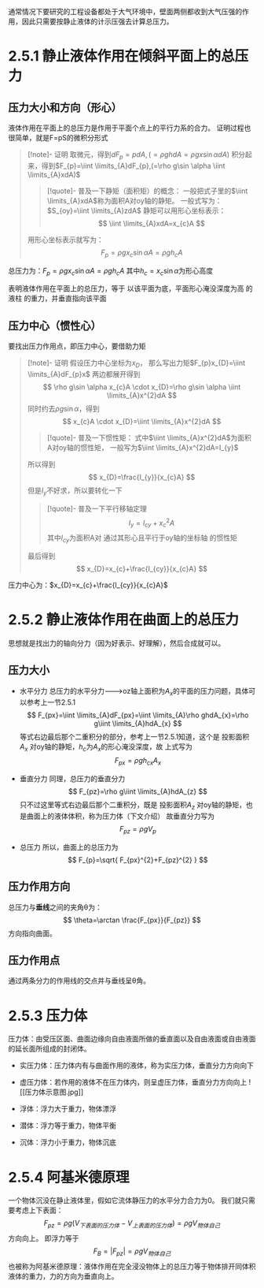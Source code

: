 通常情况下要研究的工程设备都处于大气环境中，壁面两侧都收到大气压强的作用，因此只需要按静止液体的计示压强去计算总压力。

# 2.5.1 静止液体作用在倾斜平面上的总压力
## 压力大小和方向（形心）
液体作用在平面上的总压力是作用于平面个点上的平行力系的合力。
证明过程也很简单，就是F=pS的微积分形式
>[!note]- 证明
>取微元，得到$dF_{p}=pdA,(=\rho ghdA=\rho gx \sin \alpha dA)$
>积分起来，得到$F_{p}=\iint \limits_{A}dF_{p},(=\rho g\sin \alpha \iint \limits_{A}xdA)$
>>[!quote]- 普及一下静矩（面积矩）的概念：
>>一般把式子里的$\iint \limits_{A}xdA$称为面积A对oy轴的静矩。
>>一般式写为：$S_{oy}=\iint \limits_{A}zdA$
>>静矩可以用形心坐标表示：
>>$$
>>\iint \limits_{A}xdA=x_{c}A
>>$$
>
>用形心坐标表示就写为：
>$$
>F_{p}=\rho gx_{c}\sin \alpha A=\rho gh_{c}A
>$$

总压力为：$F_{p}=\rho gx_{c}\sin \alpha A=\rho gh_{c}A$
其中$h_{c}=x_{c}\sin \alpha$为形心高度

表明液体作用在平面上的总压力，等于 以该平面为底，平面形心淹没深度为高 的液柱 的重力，并垂直指向该平面

## 压力中心（惯性心）
要找出压力作用点，即压力中心，要借助力矩
>[!note]- 证明
>假设压力中心坐标为$x_{D}$，
>那么写出力矩$F_{p}x_{D}=\iint \limits_{A}dF_{p}x$
>两边都展开得到
>$$
>\rho g\sin \alpha x_{c}A \cdot x_{D}=\rho g\sin \alpha \iint \limits_{A}x^{2}dA
>$$
>同时约去$\rho g\sin \alpha$，得到
>$$
>x_{c}A \cdot x_{D}=\iint \limits_{A}x^{2}dA
>$$
>>[!quote]- 普及一下惯性矩：
>>式中$\iint \limits_{A}x^{2}dA$为面积A对oy轴的惯性矩，
>>一般写为$\iint \limits_{A}x^{2}dA=I_{y}$
>
>所以得到
>$$
>x_{D}=\frac{I_{y}}{x_{c}A}
>$$
>但是$I_{y}$不好求，所以要转化一下
>>[!quote]- 普及一下平行移轴定理
>>$$
>>I_{y}=I_{cy}+x_{c}^{2}A
>>$$
>>其中$I_{cy}$为面积A对 通过其形心且平行于oy轴的坐标轴 的惯性矩
>
>最后得到
>$$
>x_{D}=x_{c}+\frac{I_{cy}}{x_{c}A}
>$$

压力中心为：$x_{D}=x_{c}+\frac{I_{cy}}{x_{c}A}$

# 2.5.2 静止液体作用在曲面上的总压力
思想就是找出力的轴向分力（因为好表示、好理解），然后合成就可以。
## 压力大小
- 水平分力
总压力的水平分力--->oz轴上面积为$A_{x}$的平面的压力问题，具体可以参考上一节2.5.1
$$
F_{px}=\iint \limits_{A}dF_{px}=\iint \limits_{A}\rho ghdA_{x}=\rho g\iint \limits_{A}hdA_{x}
$$
等式右边最后那个二重积分的部分，参考上一节2.5.1知道，这个是 投影面积$A_{x}$ 对oy轴的静矩，$h_{c}$为$A_{x}$的形心淹没深度，故
上式写为
$$
F_{px}=\rho gh_{cx}A_{x}
$$
- 垂直分力
同理，总压力的垂直分力
$$
F_{pz}=\rho g\iint \limits_{A}hdA_{z}
$$
只不过这里等式右边最后那个二重积分，既是 投影面积$A_{z}$ 对oy轴的静矩，也是曲面上的液体体积，称为压力体（下文介绍）
故垂直分力写为
$$
F_{pz}=\rho gV_{p}
$$

- 总压力
所以，曲面上的总压力为
$$
F_{p}=\sqrt{ F_{px}^{2}+F_{pz}^{2} }
$$

## 压力作用方向
总压力与**垂线**之间的夹角θ为：
$$
\theta=\arctan \frac{F_{px}}{F_{pz}}
$$
方向指向曲面。

## 压力作用点
通过两条分力的作用线的交点并与垂线呈θ角。

# 2.5.3 压力体
压力体：由受压区面、曲面边缘向自由液面所做的垂直面以及自由液面或自由液面的延长面所组成的封闭体。
- 实压力体：压力体内有与曲面作用的液体，称为实压力体，垂直分力方向向下
- 虚压力体：若作用的液体不在压力体内，则呈虚压力体，垂直分力方向向上
![[压力体示意图.jpg]]

- 浮体：浮力大于重力，物体漂浮
- 潜体：浮力等于重力，物体平衡
- 沉体：浮力小于重力，物体沉底

# 2.5.4 阿基米德原理
一个物体沉没在静止液体里，假如它流体静压力的水平分力合力为0。
我们就只需要考虑上下表面：
$$
F_{pz}=\rho g(V_{下表面的压力体}-V_{上表面的压力体})=\rho gV_{物体自己}
$$
方向向上。
即浮力等于
$$
F_{B}=|F_{pz}|=\rho gV_{物体自己}
$$
也被称为阿基米德原理：液体作用在完全浸没物体上的总压力等于物体排开同体积液体的重力，力的方向为垂直向上。

